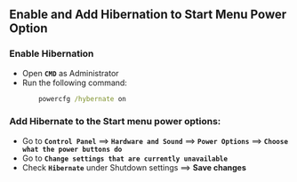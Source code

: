 ## Enable and Add Hibernation to Start Menu Power Option

### Enable Hibernation
* Open **`CMD`** as Administrator
* Run the following command:
    ```cmd
        powercfg /hybernate on
    ```
### Add Hibernate to the Start menu power options:
* Go to **`Control Panel`** ==> **`Hardware and Sound`** ==> **`Power Options`** ==> **`Choose what the power buttons do`**
* Go to **`Change settings that are currently unavailable`**
* Check **`Hibernate`** under Shutdown settings ==> **Save changes**